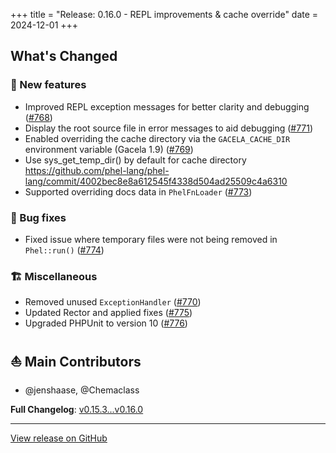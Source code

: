+++
title = "Release: 0.16.0 - REPL improvements & cache override"
date = 2024-12-01
+++

## What's Changed

### 🥇  New features

- Improved REPL exception messages for better clarity and debugging ([#768](https://github.com/phel-lang/phel-lang/pull/768))
- Display the root source file in error messages to aid debugging ([#771](https://github.com/phel-lang/phel-lang/pull/771))
- Enabled overriding the cache directory via the `GACELA_CACHE_DIR` environment variable (Gacela 1.9) ([#769](https://github.com/phel-lang/phel-lang/pull/769))
- Use sys_get_temp_dir() by default for cache directory https://github.com/phel-lang/phel-lang/commit/4002bec8e8a612545f4338d504ad25509c4a6310
- Supported overriding docs data in `PhelFnLoader` ([#773](https://github.com/phel-lang/phel-lang/pull/773))

### 🐛  Bug fixes

- Fixed issue where temporary files were not being removed in `Phel::run()` ([#774](https://github.com/phel-lang/phel-lang/pull/774))

### 🏗️ Miscellaneous 

- Removed unused `ExceptionHandler` ([#770](https://github.com/phel-lang/phel-lang/pull/770))
- Updated Rector and applied fixes ([#775](https://github.com/phel-lang/phel-lang/pull/775))
- Upgraded PHPUnit to version 10 ([#776](https://github.com/phel-lang/phel-lang/pull/776))

## ⛵ Main Contributors

* @jenshaase, @Chemaclass

**Full Changelog**: [v0.15.3...v0.16.0]([v0.15.3...v0.16.0](https://github.com/phel-lang/phel-lang/compare/v0.15.3...v0.16.0))

---

[View release on GitHub](https://github.com/phel-lang/phel-lang/releases/tag/v0.16.0)
